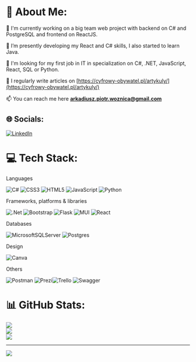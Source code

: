 # 💫 About Me:
🔭 I'm currently working on a big team web project with backend on C# and PostgreSQL and frontend on ReactJS.

🌱 I’m presently developing my React and C# skills, I also started to learn Java.

🤝 I'm looking for my first job in IT in specialization on C#, .NET, JavaScript, React, SQL or Python.

📝 I regularly write articles on [https://cyfrowy-obywatel.pl/artykuly/](https://cyfrowy-obywatel.pl/artykuly/)

📫 You can reach me here **arkadiusz.piotr.woznica@gmail.com**


## 🌐 Socials:
[![LinkedIn](https://img.shields.io/badge/LinkedIn-%230077B5.svg?logo=linkedin&logoColor=white)](https://linkedin.com/in/arkadiusz-woźnica/) 

# 💻 Tech Stack:
Languages

![C#](https://img.shields.io/badge/c%23-%23239120.svg?style=flat&logo=c-sharp&logoColor=white) ![CSS3](https://img.shields.io/badge/css3-%231572B6.svg?style=flat&logo=css3&logoColor=white) ![HTML5](https://img.shields.io/badge/html5-%23E34F26.svg?style=flat&logo=html5&logoColor=white) ![JavaScript](https://img.shields.io/badge/javascript-%23323330.svg?style=flat&logo=javascript&logoColor=%23F7DF1E) ![Python](https://img.shields.io/badge/python-3670A0?style=flat&logo=python&logoColor=ffdd54) 

Frameworks, platforms & libraries 

![.Net](https://img.shields.io/badge/.NET-5C2D91?style=flat&logo=.net&logoColor=white) ![Bootstrap](https://img.shields.io/badge/bootstrap-%23563D7C.svg?style=flat&logo=bootstrap&logoColor=white) ![Flask](https://img.shields.io/badge/flask-%23000.svg?style=flat&logo=flask&logoColor=white) ![MUI](https://img.shields.io/badge/MUI-%230081CB.svg?style=flat&logo=material-ui&logoColor=white) ![React](https://img.shields.io/badge/react-%2320232a.svg?style=flat&logo=react&logoColor=%2361DAFB) 

Databases

![MicrosoftSQLServer](https://img.shields.io/badge/Microsoft%20SQL%20Sever-CC2927?style=flat&logo=microsoft%20sql%20server&logoColor=white) ![Postgres](https://img.shields.io/badge/postgres-%23316192.svg?style=flat&logo=postgresql&logoColor=white) 

Design

![Canva](https://img.shields.io/badge/Canva-%2300C4CC.svg?style=flat&logo=Canva&logoColor=white)

Others

![Postman](https://img.shields.io/badge/Postman-FF6C37?style=flat&logo=postman&logoColor=white) ![Prezi](https://img.shields.io/badge/Prezi-%23000000.svg?style=flat&logo=Prezi&logoColor=white)![Trello](https://img.shields.io/badge/Trello-%23026AA7.svg?style=flat&logo=Trello&logoColor=white) ![Swagger](https://img.shields.io/badge/-Swagger-%23Clojure?style=flat&logo=swagger&logoColor=white)
# 📊 GitHub Stats:
![](https://github-readme-stats.vercel.app/api?username=arkadiuszwoznica&theme=dark&hide_border=true&include_all_commits=true&count_private=true)<br/>
![](https://github-readme-streak-stats.herokuapp.com/?user=arkadiuszwoznica&theme=dark&hide_border=true)<br/>
![](https://github-readme-stats.vercel.app/api/top-langs/?username=arkadiuszwoznica&theme=dark&hide_border=true&include_all_commits=true&count_private=true&layout=compact)

---
[![](https://visitcount.itsvg.in/api?id=arkadiuszwoznica&icon=0&color=8)](https://visitcount.itsvg.in)
